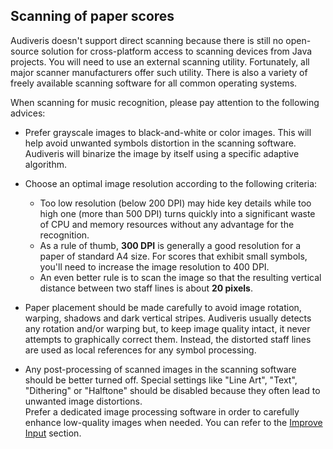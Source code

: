 ---
---
## Scanning of paper scores

Audiveris doesn't support direct scanning because there is still no open-source solution for
cross-platform access to scanning devices from Java projects.
You will need to use an external scanning utility.
Fortunately, all major scanner manufacturers offer such utility.
There is also a variety of freely available scanning software for all common operating systems.

When scanning for music recognition, please pay attention to the following advices:

* Prefer grayscale images to black-and-white or color images.
This will help avoid unwanted symbols distortion in the scanning software.
Audiveris will binarize the image by itself using a specific adaptive algorithm.

* Choose an optimal image resolution according to the following criteria:
  * Too low resolution (below 200 DPI) may hide key details while too high one
  (more than 500 DPI) turns quickly into a significant waste of CPU and memory resources
  without any advantage for the recognition.
  * As a rule of thumb, **300 DPI** is generally a good resolution for a paper of standard A4 size.
  For scores that exhibit small symbols, you'll need to increase the image resolution to 400 DPI.
  * An even better rule is to scan the image so that the resulting vertical distance between two
  staff lines is about **20 pixels**.

* Paper placement should be made carefully to avoid image rotation, warping, shadows and dark
vertical stripes.
Audiveris usually detects any rotation and/or warping but, to keep image quality intact,
it never attempts to graphically correct them.
Instead, the distorted staff lines are used as local references for any symbol processing.

* Any post-processing of scanned images in the scanning software should be better turned off.
Special settings like "Line Art", "Text", "Dithering" or "Halftone" should be disabled because
they often lead to unwanted image distortions.   
Prefer a dedicated image processing software in order to carefully enhance low-quality images
when needed.
You can refer to the [Improve Input](../advanced/improve_input.md) section.
